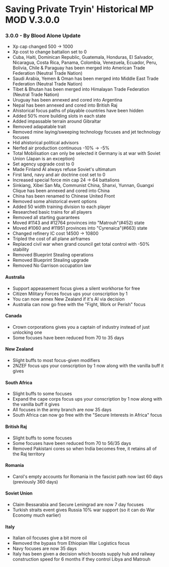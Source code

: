 # Saving Private Tryin' Historical MP MOD V.3.0.0

### 3.0.0 - By Blood Alone Update

- Xp cap changed 500 -> 1000
- Xp cost to change battalion set to 0
- Cuba, Haiti, Dominican Republic, Guatemala, Honduras, El Salvador, Nicaragua, Costa Rica, Panama, Colombia, Venezuela, Ecuador, Peru, Bolivia, Chile & Paraguay has been merged into American Trade Federation (Neutral Trade Nation)
- Saudi Arabia, Yemen & Oman has been merged into Middle East Trade Federation (Neutral Trade Nation)
- Tibet & Bhutan has been merged into Himalayan Trade Federation (Neutral Trade Nation)
- Uruguay has been annexed and cored into Argentina
- Nepal has been annexed and cored into British Raj
- Ahistorical focus paths of playable countries have been hidden
- Added 50% more building slots in each state
- Added impassable terrain around Gibraltar
- Removed adapatable trait
- Removed mine laying/sweeping technology focuses and jet technology focuses
- Hid ahistorical political advisors
- Nerfed air production continuous -10% -> -5%
- Total Mobilisation can only be selected it Germany is at war with Soviet Union (Japan is an exception)
- Set agency upgrade cost to 0
- Made Finland AI always refuse Soviet's ultimatum
- First land, navy and air doctrine cost set to 0
- Increased special force min cap 24 -> 64 battalions
- Sinkiang, Xibei San Ma, Communist China, Shanxi, Yunnan, Guangxi Clique has been annexed and cored into China
- China has been renamed to Chinese United Front
- Removed some ahistorical event options
- Added 50 width training division to each player
- Researched basic trains for all players
- Removed all starting guarantees
- Moved #1143 and #12764 provinces into "Matrouh"(#452) state
- Moved #1060 and #11951 provinces into "Cyrenaica"(#663) state
- Changed refinery IC cost 14500 -> 10800
- Tripled the cost of all plane airframes
- Replaced civil war when grand council get total control with -50% stability
- Removed Blueprint Stealing operations
- Removed Blueprint Stealing upgrade
- Removed No Garrison occupation law

#### Australia
- Support appeasement focus gives a silent workhorse for free
- Citizen Military Forces focus ups your conscription by 1
- You can now annex New Zealand if it's AI via decision
- Australia can now go free with the "Fight, Work or Perish" focus

#### Canada
- Crown corporations gives you a captain of industry instead of just unlocking one
- Some focuses have been reduced from 70 to 35 days

#### New Zealand
- Slight buffs to most focus-given modifiers
- 2NZEF focus ups your conscription by 1 now along with the vanilla buff it gives

#### South Africa
- Slight buffs to some focuses
- Expand the cape corps focus ups your conscription by 1 now along with the vanilla buff it gives
- All focuses in the army branch are now 35 days
- South Africa can now go free with the "Secure Interests in Africa" focus

#### British Raj
- Slight buffs to some focuses
- Some focuses have been reduced from 70 to 56/35 days 
- Removed Pakistani cores so when India becomes free, it retains all of the Raj territory

#### Romania
- Carol's empty accounts for Romania in the fascist path now last 60 days (previously 360 days)

#### Soviet Union
- Claim Bessarabia and Secure Leningrad are now 7 day focuses 
- Turkish straits event gives Russia 10% war support (so it can do War Economy much earlier)

#### Italy
- Italian oil focuses give a bit more oil
- Removed the bypass from Ethiopian War Logistics focus 
- Navy focuses are now 35 days
- Italy has been given a decision which boosts supply hub and railway construction speed for 6 months if they control Libya and Matrouh

